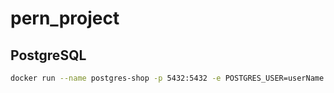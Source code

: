 # pern_project

## PostgreSQL

```bash
docker run --name postgres-shop -p 5432:5432 -e POSTGRES_USER=userName -e POSTGRES_PASSWORD=userName -e POSTGRES_DB=shop-dev -d postgres:latest
```

